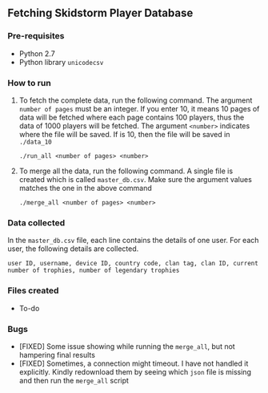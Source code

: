 ## Fetching Skidstorm Player Database

### Pre-requisites

* Python 2.7
* Python library `unicodecsv`

### How to run

1. To fetch the complete data, run the following command. The argument `number of pages` must be an integer. If you enter 10, it means 10 pages of data will be fetched where each page contains 100 players, thus the data of 1000 players will be fetched. The argument `<number>` indicates where the file will be saved. If <number> is 10, then the file will be saved in `./data_10`

	```
	./run_all <number of pages> <number>
	```

2. To merge all the data, run the following command. A single file is created which is called `master_db.csv`. Make sure the argument values matches the one in the above command

	```
	./merge_all <number of pages> <number>
	```

### Data collected

In the `master_db.csv` file, each line contains the details of one user. For each user, the following details are collected.

`user ID, username, device ID, country code, clan tag, clan ID, current number of trophies, number of legendary trophies`

### Files created

* To-do

### Bugs

* [FIXED] Some issue showing while running the `merge_all`, but not hampering final results
* [FIXED] Sometimes, a connection might timeout. I have not handled it explicitly. Kindly redownload them by seeing which `json` file is missing and then run the `merge_all` script

